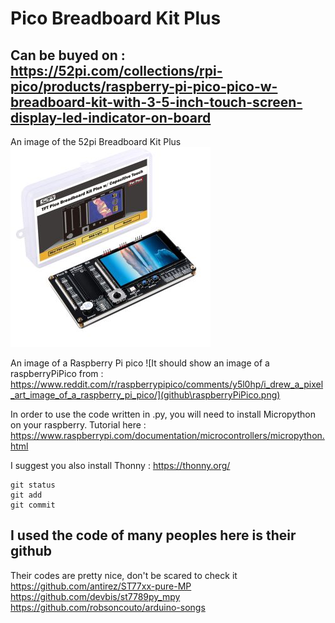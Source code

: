 # Pico Breadboard Kit Plus
## Can be buyed on : https://52pi.com/collections/rpi-pico/products/raspberry-pi-pico-pico-w-breadboard-kit-with-3-5-inch-touch-screen-display-led-indicator-on-board

An image of the 52pi Breadboard Kit Plus
![It should show an image of a raspberryPiPico from :](github\52piBreadboardKit.png)

An image of a Raspberry Pi pico
![It should show an image of a raspberryPiPico from : https://www.reddit.com/r/raspberrypipico/comments/y5l0hp/i_drew_a_pixel_art_image_of_a_raspberry_pi_pico/](github\raspberryPiPico.png)


In order to use the code written in .py,
you will need to install Micropython on your raspberry.
Tutorial here : https://www.raspberrypi.com/documentation/microcontrollers/micropython.html

I suggest you also install Thonny : https://thonny.org/


```
git status
git add
git commit
```


## I used the code of many peoples here is their github
Their codes are pretty nice, don't be scared to check it
https://github.com/antirez/ST77xx-pure-MP
https://github.com/devbis/st7789py_mpy
https://github.com/robsoncouto/arduino-songs
